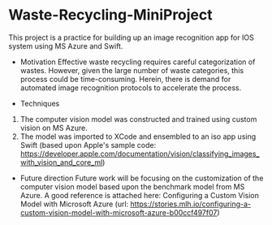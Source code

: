 # Waste-Recycling-MiniProject

This project is a practice for building up an image recognition app for IOS system using MS Azure and Swift. 
* Motivation
Effective waste recycling requires careful categorization of wastes. However, given the large number of waste categories, this process could be time-consuming. Herein, there is demand for automated image recognition protocols to accelerate the process.

* Techniques
1. The computer vision model was constructed and trained using custom vision on MS Azure.
2. The model was imported to XCode and ensembled to an iso app using Swift (based upon Apple's sample code: https://developer.apple.com/documentation/vision/classifying_images_with_vision_and_core_ml)

* Future direction
Future work will be focusing on the customization of the computer vision model based upon the benchmark model from MS Azure. A good reference is attached here: Configuring a Custom Vision Model with Microsoft Azure (url: https://stories.mlh.io/configuring-a-custom-vision-model-with-microsoft-azure-b00ccf497f07)
